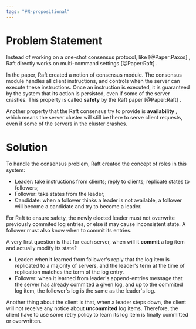 ```yaml
---
tags: "#𝔑-propositional"
---
```

# Problem Statement

Instead of working on a one-shot consensus protocol, like [@Paper:Paxos] , Raft directly works on multi-command settings [@Paper:Raft] . 

In the paper, Raft created a notion of consensus module. The consensus module handles all client instructions, and controls when the server can execute these instructions. Once an instruction is executed, it is guaranteed by the system that its action is persisted, even if some of the server crashes. This property is called **safety** by the Raft paper [@Paper:Raft] . 

Another property that the Raft consensus try to provide is **availability** , which means the server cluster will still be there to serve client requests, even if some of the servers in the cluster crashes. 

# Solution

To handle the consensus problem, Raft created the concept of roles in this system:
- Leader: take instructions from clients; reply to clients; replicate states to followers;
- Follower: take states from the leader; 
- Candidate: when a follower thinks a leader is not available, a follower will become a candidate and try to become a leader. 

For Raft to ensure safety, the newly elected leader must not overwrite previously commited log entries, or else it may cause inconsistent state. A follower must also know when to commit its entries. 

A very first question is that for each server, when will it **commit** a log item and actually modify its state?
- Leader: when it learned from follower's reply that the log item is replicated to a majority of servers, and the leader's term at the time of replication matches the term of the log entry. 
- Follower: when it learned from leader's append-entries message that the server has already commited a given log, and up to the commited log item, the follower's log is the same as the leader's log. 

Another thing about the client is that, when a leader steps down, the client will not receive any notice about **uncommited** log items. Therefore, the client have to use some retry policy to learn its log item is finally committed or overwritten. 

